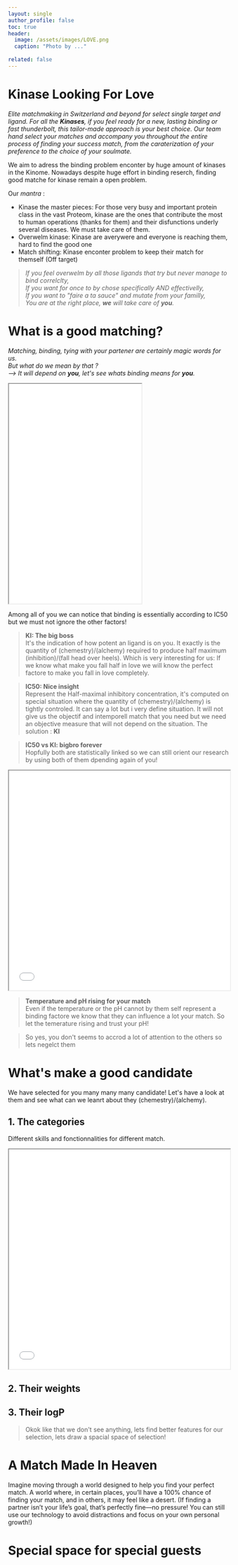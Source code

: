 ```yaml
---
layout: single
author_profile: false
toc: true
header:
  image: /assets/images/LOVE.png
  caption: "Photo by ..."
  
related: false
---
```


# Kinase Looking For Love 

*Elite matchmaking in Switzerland and beyond for select single target and ligand.*
*For all the **Kinases**, if you feel ready for a new, lasting binding or fast thunderbolt, this tailor-made approach is your best choice.*
*Our team hand select your matches and accompany you throughout the entire process of finding your success match, from the caraterization of your preference to the choice of your soulmate.*

We aim to adress the binding problem enconter by huge amount of kinases in the Kinome. 
Nowadays despite huge effort in binding reserch, finding good matche for kinase remain a open problem. 


Our *mantra* : 
 - Kinase the master pieces: For those very busy and important protein class in the vast Proteom, 
kinase are the ones that contribute the most to human operations (thanks for them) and their disfunctions underly several diseases. We must take care of them.
 - Overwelm kinase: Kinase are averywere and everyone is reaching them, hard to find the good one
 - Match shifting: Kinase enconter problem to keep their match for themself (Off target)



>*If you feel overwelm by all those ligands that try but never manage to bind correlclty,* \
>*If you want for once to by chose specifically AND effectivelly,* \
>*If you want to "faire a ta sauce" and mutate from your familly,* \
>*You are at the right place, **we** will take care of **you**.*

# What is a good matching?
*Matching, binding, tying with your partener are certainly magic words for us.* \
*But what do we mean by that ?* \
*--> It will depend on **you**, let's see whats binding means for **you**.*

<iframe src="/assets/plots/Metric_non_nan.html" width="60%" height="500px"></iframe>

Among all of you we can notice that binding is essentially according to IC50 but we must not ignore the other factors!

> **KI: The big boss** \
>It's the indication of how potent an ligand is on you. It exactly is the quantity of (chemestry)/(alchemy) required to produce half maximum (inhibition)/(fall head over heels). Which is very interesting for us: If we know what make you fall half in love we will know the perfect factore to make you fall in love completely.

>**IC50: Nice insight** \
>Represent the Half-maximal inhibitory concentration, it's computed on special situation where the quantity of (chemestry)/(alchemy) is tightly controled.  It can say a lot but i very define situation. It will not give us the objectif and intemporell match that you need but we need an objective measure that will not depend on the situation. The solution : **KI**

>**IC50 vs KI: bigbro forever** \
Hopfully both are statistically linked so we can still orient our research by using both of them dpending again of you! 
<iframe src="/assets/plots/Metriccorr.html" width="100%" height="500px"></iframe>


> **Temperature and pH rising for your match** \
> Even if the temperature or the pH cannot by them self represent a binding factore we know that they can influence a lot your match. So let the temerature rising and trust your pH! 


> So yes, you don't seems to accrod a lot of attention to the others so lets negelct them

# What's make a good candidate
We have selected for you many many many candidate!
Let's have a look at them and see what can we leanrt about they (chemestry)/(alchemy).

## 1. The categories 
Different skills and fonctionnalities for different match.

<iframe src="/assets/plots/fonc_grp.html" width="100%" height="500px"></iframe>

## 2. Their weights 

## 3. Their logP


>Okok like that we don't see anything, lets find better features for our selection, lets draw a spacial space of selection!

# A Match Made In Heaven 
Imagine moving through a world designed to help you find your perfect match. A world where, in certain places, you’ll have a 100% chance of finding your match, and in others, it may feel like a desert. (If finding a partner isn’t your life’s goal, that’s perfectly fine—no pressure! You can still use our technology to avoid distractions and focus on your own personal growth!)

# Special space for special guests

